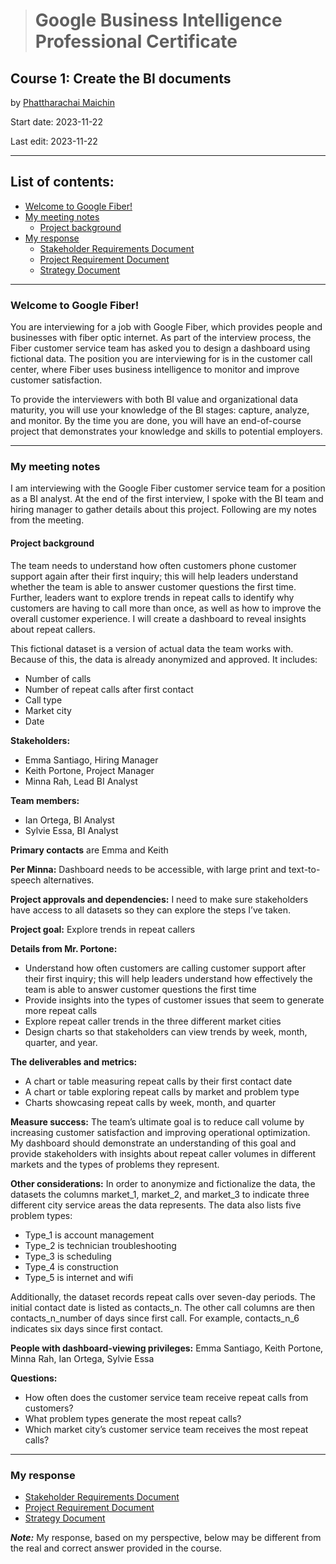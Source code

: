 > # Google Business Intelligence Professional Certificate

## **Course 1: Create the BI documents**

by [Phattharachai Maichin](https://www.linkedin.com/in/phattharachai-m/)

Start date: 2023-11-22

Last edit: 2023-11-22
***
## List of contents:
  - [Welcome to Google Fiber!](#welcome-to-google-fiber!)
  - [My meeting notes](#my-meeting-notes)
    - [Project background](#project-background)
  - [My response](#my-response)
    - [Stakeholder Requirements Document]()
    - [Project Requirement Document]()
    - [Strategy Document]()
---
### Welcome to Google Fiber!
You are interviewing for a job with Google Fiber, which provides people and businesses with fiber optic internet. As part of the interview process, the Fiber customer service team has asked you to design a dashboard using fictional data. 
The position you are interviewing for is in the customer call center, where Fiber uses business intelligence to monitor and improve customer satisfaction.

To provide the interviewers with both BI value and organizational data maturity, you will use your knowledge of the BI stages: capture, analyze, and monitor. 
By the time you are done, you will have an end-of-course project that demonstrates your knowledge and skills to potential employers.
___
### My meeting notes
I am interviewing with the Google Fiber customer service team for a position as a BI analyst. 
At the end of the first interview, I spoke with the BI team and hiring manager to gather details about this project. 
Following are my notes from the meeting. 

#### Project background
The team needs to understand how often customers  phone customer support again after their first inquiry; this will help leaders understand whether the team is able to answer customer questions the first time. 
Further, leaders want to explore trends in repeat calls to identify why customers are having to call more than once, as well as how to improve the overall customer experience. I will create a dashboard to reveal insights about repeat callers. 

This fictional dataset is a version of actual data the team works with. Because of this, the data is already anonymized and approved. It includes:
  - Number of calls
  - Number of repeat calls after first contact
  - Call type
  - Market city
  - Date

**Stakeholders:**
  - Emma Santiago, Hiring Manager
  - Keith Portone, Project Manager
  - Minna Rah, Lead BI Analyst

**Team members:**
  - Ian Ortega, BI Analyst
  - Sylvie Essa, BI Analyst

**Primary contacts** 
are Emma and Keith

**Per Minna:** 
Dashboard needs to be accessible, with large print and text-to-speech alternatives.

**Project approvals and dependencies:**
I need to make sure stakeholders have access to all datasets so they can explore the steps I’ve taken.

**Project goal:** 
Explore trends in repeat callers

**Details from Mr. Portone:**
  - Understand how often customers are calling customer support after their first inquiry; this will help leaders understand how effectively the team is able to answer customer questions the first time
  - Provide insights into the types of customer issues that seem to generate more repeat calls
  - Explore repeat caller trends in the three different market cities
  - Design charts so that stakeholders can view trends by week, month, quarter, and year. 

**The deliverables and metrics:**
  - A chart or table measuring repeat calls by their first contact date
  - A chart or table exploring repeat calls by market and problem type
  - Charts showcasing repeat calls by week, month, and quarter

**Measure success:**
The team’s ultimate goal is to reduce call volume by increasing customer satisfaction and improving operational optimization. 
My dashboard should demonstrate an understanding of this goal and provide stakeholders with insights about repeat caller volumes in different markets and the types of problems they represent. 

**Other considerations:**
In order to anonymize and fictionalize the data, the datasets the columns market_1, market_2, and market_3 to indicate three different city service areas the data represents. 
The data also lists five problem types:
  - Type_1 is account management
  - Type_2 is technician troubleshooting
  - Type_3 is scheduling
  - Type_4 is construction
  - Type_5 is internet and wifi

Additionally, the dataset records repeat calls over seven-day periods. The initial contact date is listed as contacts_n. 
The other call columns are then contacts_n_number of days since first call. For example, contacts_n_6 indicates six days since first contact. 

**People with dashboard-viewing privileges:** 
Emma Santiago, Keith Portone, Minna Rah, Ian Ortega, Sylvie Essa

**Questions:**
  - How often does the customer service team receive repeat calls from customers?
  - What problem types generate the most repeat calls?
  - Which market city’s customer service team receives the most repeat calls?
___
### My response
+ [Stakeholder Requirements Document]()
+ [Project Requirement Document]()
+ [Strategy Document]()

**_Note:_** My response, based on my perspective, below may be different from the real and correct answer provided in the course.

